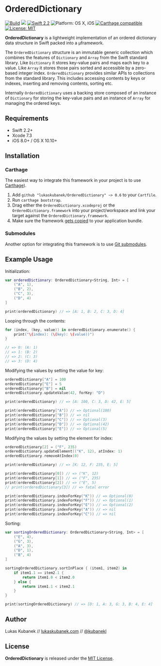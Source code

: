 # OrderedDictionary

[![][travis-image]][travis-link] [![][release-image]][release-link] [![][swift-image]][swift-link] ![][platform-image] [![][carthage-image]][carthage-link] [![][license-image]][license-link]

[travis-image]:	https://img.shields.io/travis/lukaskubanek/OrderedDictionary.svg?style=flat-square "Build"
[travis-link]:  https://travis-ci.org/lukaskubanek/OrderedDictionary

[release-image]: https://img.shields.io/github/release/lukaskubanek/OrderedDictionary.svg?style=flat-square
[release-link]:  https://github.com/lukaskubanek/OrderedDictionary/releases

[swift-image]: https://img.shields.io/badge/Swift-2.2-orange.svg?style=flat-square "Swift 2.2"
[swift-link]:  https://developer.apple.com/swift/

[platform-image]: https://img.shields.io/badge/platform-osx/ios-yellowgreen.svg?style=flat-square "Platform: OS X, iOS"

[carthage-image]: https://img.shields.io/badge/Carthage-compatible-4BC51D.svg?style=flat-square "Carthage compatible"
[carthage-link]:  https://github.com/Carthage/Carthage

[license-image]: https://img.shields.io/badge/license-MIT-lightgrey.svg?style=flat-square "License: MIT"
[license-link]:  LICENSE.md

**OrderedDictionary** is a lightweight implementation of an ordered dictionary data structure in Swift packed into a µframework.

The `OrderedDictionary` structure is an immutable generic collection which combines the features of `Dictionary` and `Array` from the Swift standard library. Like `Dictionary` it stores key-value pairs and maps each key to a value. Like `Array` it stores those pairs sorted and accessible by a zero-based integer index. `OrderedDictionary` provides similar APIs to collections from the standard library. This includes accessing contents by keys or indexes, inserting and removing contents, sorting etc.

Internally `OrderedDictionary` uses a backing store composed of an instance of `Dictionary` for storing the key-value pairs and an instance of `Array` for managing the ordered keys.

## Requirements

- Swift 2.2+
- Xcode 7.3
- iOS 8.0+ / OS X 10.10+

## Installation

### Carthage

The easiest way to integrate this framework in your project is to use [Carthage][carthage-link]).

1. Add `github "lukaskubanek/OrderedDictionary" ~> 0.6` to your `Cartfile`.
2. Run `carthage bootstrap`.
3. Drag either the `OrderedDictionary.xcodeproj` or the `OrderedDictionary.framework` into your project/workspace and link your target against the `OrderedDictionary.framework`.
4. Make sure the framework [gets copied](https://github.com/Carthage/Carthage#adding-frameworks-to-an-application) to your application bundle.

### Submodules

Another option for integrating this framework is to use [Git submodules](http://git-scm.com/book/en/v2/Git-Tools-Submodules).

## Example Usage

Initialization:

```swift
var orderedDictionary: OrderedDictionary<String, Int> = [
    ("A", 1),
    ("B", 2),
    ("C", 3),
    ("D", 4)
]

print(orderedDictionary) // => [A: 1, B: 2, C: 3, D: 4]
```

Looping through the contents:

```swift
for (index, (key, value)) in orderedDictionary.enumerate() {
    print("\(index): (\(key): \(value))")
}

// => 0: (A: 1)
// => 1: (B: 2)
// => 2: (C: 3)
// => 3: (D: 4)
```

Modifying the values by setting the value for key:

```swift
orderedDictionary["A"] = 100
orderedDictionary["E"] = 5
orderedDictionary["B"] = nil
orderedDictionary.updateValue(42, forKey: "D")

print(orderedDictionary) // => [A: 100, C: 3, D: 42, E: 5]

print(orderedDictionary["A"]) // => Optional(100)
print(orderedDictionary["B"]) // => nil
print(orderedDictionary["C"]) // => Optional(3)
print(orderedDictionary["D"]) // => Optional(42)
print(orderedDictionary["E"]) // => Optional(5)
```

Modifying the values by setting the element for index:

```swift
orderedDictionary[2] = ("F", 235)
orderedDictionary.updateElement(("K", 12), atIndex: 1)
orderedDictionary.removeAtIndex(0)

print(orderedDictionary) // => [K: 12, F: 235, E: 5]

print(orderedDictionary[0]) // => ("K", 12)
print(orderedDictionary[1]) // => ("F", 235)
print(orderedDictionary[2]) // => ("E", 5)
// print(orderedDictionary[3]) // => fatal error

print(orderedDictionary.indexForKey("K")) // => Optional(0)
print(orderedDictionary.indexForKey("F")) // => Optional(1)
print(orderedDictionary.indexForKey("E")) // => Optional(2)
print(orderedDictionary.indexForKey("A")) // => nil
print(orderedDictionary.indexForKey("C")) // => nil
```

Sorting:

```swift
var sortingOrderedDictionary: OrderedDictionary<String, Int> = [
    ("E", 4),
    ("G", 3),
    ("A", 3),
    ("D", 1),
    ("B", 4)
]

sortingOrderedDictionary.sortInPlace { (item1, item2) in
    if item1.1 == item2.1 {
        return item1.0 < item2.0
    } else {
        return item1.1 < item2.1
    }
}

print(sortingOrderedDictionary) // => [D: 1, A: 3, G: 3, B: 4, E: 4]

```

## Author

Lukas Kubanek // [lukaskubanek.com](http://lukaskubanek.com) // [@kubanekl](https://twitter.com/kubanekl)

## License

**OrderedDictionary** is released under the [MIT License](LICENSE.md).
